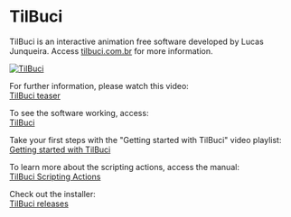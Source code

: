 # TilBuci

TilBuci is an interactive animation free software developed by Lucas Junqueira. Access [tilbuci.com.br](https://tilbuci.com.br/) for more information.

[![TilBuci](https://tilbuci.com.br/files/welcome.png)](https://www.youtube.com/watch?v=kkGz4JhQGYk)

For further information, please watch this video:  
[TilBuci teaser](https://www.youtube.com/watch?v=kkGz4JhQGYk)

To see the software working, access:  
[TilBuci](https://tilbuci.com.br/app/)

Take your first steps with the "Getting started with TilBuci" video playlist:  
[Getting started with TilBuci](https://www.youtube.com/playlist?list=PLjJLo5ynGY5xRoMj6Ku_GGkwVJJ-GYspm)

To learn more about the scripting actions, access the manual:  
[TilBuci Scripting Actions](https://tilbuci.com.br/files/TilBuci-ScriptingActions.pdf)

Check out the installer:  
[TilBuci releases](https://github.com/lucasjunqueira-var/tilbuci/releases)
